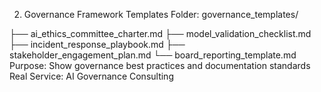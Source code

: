 2. Governance Framework Templates
Folder: governance_templates/

├── ai_ethics_committee_charter.md
├── model_validation_checklist.md
├── incident_response_playbook.md
├── stakeholder_engagement_plan.md
└── board_reporting_template.md
Purpose: Show governance best practices and documentation standards 
Real Service: AI Governance Consulting

